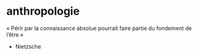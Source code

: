 # anthropologie

« Périr par la connaissance absolue pourrait faire partie du fondement de l’être »  
- Nietzsche
